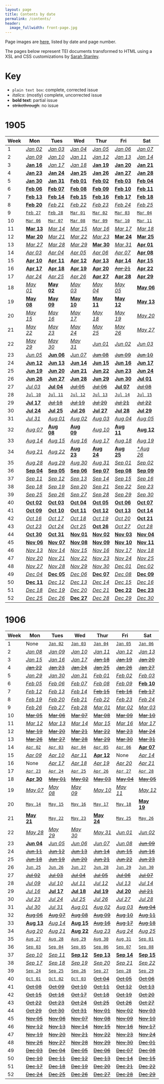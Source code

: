 ```yaml
---
layout: page
title: Contents by date
permalink: /contents/
header:
  image_fullwidth: front-page.jpg
---
```

Page images are [here](https://github.com/dig-eg-gaz/page-images), listed by date and page number.

The pages below represent TEI documents transformed to HTML using a XSL and CSS customizations by [Sarah Stanley](https://github.com/scstanley7).

# Key
- `plain text box`: complete, corrected issue
- *italics*: (mostly) complete, uncorrected issue
- **bold text**: partial issue
- ~~strikethrough~~: no issue

# 1905

Week|Mon|Tues|Wed|Thur|Fri|Sat
---|---|---|---|---|---|---
1|[*Jan 02*](https://cdn.rawgit.com/dig-eg-gaz/content/master/1905-01-02.xml)|[*Jan 03*](https://cdn.rawgit.com/dig-eg-gaz/content/master/1905-01-03.xml)|[*Jan 04*](https://cdn.rawgit.com/dig-eg-gaz/content/master/1905-01-04.xml)|[*Jan 05*](https://cdn.rawgit.com/dig-eg-gaz/content/master/1905-01-05.xml)|[*Jan 06*](https://cdn.rawgit.com/dig-eg-gaz/content/master/1905-01-06.xml)|[*Jan 07*](https://cdn.rawgit.com/dig-eg-gaz/content/master/1905-01-07.xml)
2|[*Jan 09*](https://cdn.rawgit.com/dig-eg-gaz/content/master/1905-01-09.xml)|[*Jan 10*](https://cdn.rawgit.com/dig-eg-gaz/content/master/1905-01-10.xml)|[*Jan 11*](https://cdn.rawgit.com/dig-eg-gaz/content/master/1905-01-11.xml)|[*Jan 12*](https://cdn.rawgit.com/dig-eg-gaz/content/master/1905-01-12.xml)|[*Jan 13*](https://cdn.rawgit.com/dig-eg-gaz/content/master/1905-01-13.xml)|[*Jan 14*](https://cdn.rawgit.com/dig-eg-gaz/content/master/1905-01-14.xml)
3|[**Jan 16**](https://cdn.rawgit.com/dig-eg-gaz/content/master/1905-01-16.xml)|[*Jan 17*](https://cdn.rawgit.com/dig-eg-gaz/content/master/1905-01-17.xml)|[*Jan 18*](https://cdn.rawgit.com/dig-eg-gaz/content/master/1905-01-18.xml)|[**Jan 19**](https://cdn.rawgit.com/dig-eg-gaz/content/master/1905-01-19.xml)|[**Jan 20**](https://cdn.rawgit.com/dig-eg-gaz/content/master/1905-01-20.xml)|[**Jan 21**](https://cdn.rawgit.com/dig-eg-gaz/content/master/1905-01-21.xml)
4|[**Jan 23**](https://cdn.rawgit.com/dig-eg-gaz/content/master/1905-01-23.xml)|[**Jan 24**](https://cdn.rawgit.com/dig-eg-gaz/content/master/1905-01-24.xml)|[**Jan 25**](https://cdn.rawgit.com/dig-eg-gaz/content/master/1905-01-25.xml)|[**Jan 26**](https://cdn.rawgit.com/dig-eg-gaz/content/master/1905-01-26.xml)|[**Jan 27**](https://cdn.rawgit.com/dig-eg-gaz/content/master/1905-01-27.xml)|[**Jan 28**](https://cdn.rawgit.com/dig-eg-gaz/content/master/1905-01-28.xml)
5|[**Jan 30**](https://cdn.rawgit.com/dig-eg-gaz/content/master/1905-01-30.xml)|[**Jan 31**](https://cdn.rawgit.com/dig-eg-gaz/content/master/1905-01-31.xml)|[**Feb 01**](https://cdn.rawgit.com/dig-eg-gaz/content/master/1905-02-01.xml)|[**Feb 02**](https://cdn.rawgit.com/dig-eg-gaz/content/master/1905-02-02.xml)|[**Feb 03**](https://cdn.rawgit.com/dig-eg-gaz/content/master/1905-02-03.xml)|[**Feb 04**](https://cdn.rawgit.com/dig-eg-gaz/content/master/1905-02-04.xml)
6|[**Feb 06**](https://cdn.rawgit.com/dig-eg-gaz/content/master/1905-02-06.xml)|[**Feb 07**](https://cdn.rawgit.com/dig-eg-gaz/content/master/1905-02-07.xml)|[**Feb 08**](https://cdn.rawgit.com/dig-eg-gaz/content/master/1905-02-08.xml)|[**Feb 09**](https://cdn.rawgit.com/dig-eg-gaz/content/master/1905-02-09.xml)|[**Feb 10**](https://cdn.rawgit.com/dig-eg-gaz/content/master/1905-02-10.xml)|[**Feb 11**](https://cdn.rawgit.com/dig-eg-gaz/content/master/1905-02-11.xml)
7|[**Feb 13**](https://cdn.rawgit.com/dig-eg-gaz/content/master/1905-02-13.xml)|[**Feb 14**](https://cdn.rawgit.com/dig-eg-gaz/content/master/1905-02-14.xml)|[**Feb 15**](https://cdn.rawgit.com/dig-eg-gaz/content/master/1905-02-15.xml)|[**Feb 16**](https://cdn.rawgit.com/dig-eg-gaz/content/master/1905-02-16.xml)|[**Feb 17**](https://cdn.rawgit.com/dig-eg-gaz/content/master/1905-02-17.xml)|[**Feb 18**](https://cdn.rawgit.com/dig-eg-gaz/content/master/1905-02-18.xml)
8|[**Feb 20**](https://cdn.rawgit.com/dig-eg-gaz/content/master/1905-02-20.xml)|[*Feb 21*](https://cdn.rawgit.com/dig-eg-gaz/content/master/1905-02-21.xml)|[*Feb 22*](https://cdn.rawgit.com/dig-eg-gaz/content/master/1905-02-22.xml)|[*Feb 23*](https://cdn.rawgit.com/dig-eg-gaz/content/master/1905-02-23.xml)|[*Feb 24*](https://cdn.rawgit.com/dig-eg-gaz/content/master/1905-02-24.xml)|[*Feb 25*](https://cdn.rawgit.com/dig-eg-gaz/content/master/1905-02-25.xml)
9|[`Feb 27`](https://cdn.rawgit.com/dig-eg-gaz/content/master/1905-02-27.xml)|[`Feb 28`](https://cdn.rawgit.com/dig-eg-gaz/content/master/1905-02-28.xml)|[`Mar 01`](https://cdn.rawgit.com/dig-eg-gaz/content/master/1905-03-01.xml)|[`Mar 02`](https://cdn.rawgit.com/dig-eg-gaz/content/master/1905-03-02.xml)|[`Mar 03`](https://cdn.rawgit.com/dig-eg-gaz/content/master/1905-03-03.xml)|[`Mar 04`](https://cdn.rawgit.com/dig-eg-gaz/content/master/1905-03-04.xml)
10|[`Mar 06`](https://cdn.rawgit.com/dig-eg-gaz/content/master/1905-03-06.xml)|[`Mar 07`](https://cdn.rawgit.com/dig-eg-gaz/content/master/1905-03-07.xml)|[`Mar 08`](https://cdn.rawgit.com/dig-eg-gaz/content/master/1905-03-08.xml)|[`Mar 09`](https://cdn.rawgit.com/dig-eg-gaz/content/master/1905-03-09.xml)|[`Mar 10`](https://cdn.rawgit.com/dig-eg-gaz/content/master/1905-03-10.xml)|[`Mar 11`](https://cdn.rawgit.com/dig-eg-gaz/content/master/1905-03-11.xml)
11|[**Mar 13**](https://cdn.rawgit.com/dig-eg-gaz/content/master/1905-03-13.xml)|[*Mar 14*](https://cdn.rawgit.com/dig-eg-gaz/content/master/1905-03-14.xml)|[*Mar 15*](https://cdn.rawgit.com/dig-eg-gaz/content/master/1905-03-15.xml)|[*Mar 16*](https://cdn.rawgit.com/dig-eg-gaz/content/master/1905-03-16.xml)|[*Mar 17*](https://cdn.rawgit.com/dig-eg-gaz/content/master/1905-03-17.xml)|[*Mar 18*](https://cdn.rawgit.com/dig-eg-gaz/content/master/1905-03-18.xml)
12|[**Mar 20**](https://cdn.rawgit.com/dig-eg-gaz/content/master/1905-03-20.xml)|[*Mar 21*](https://cdn.rawgit.com/dig-eg-gaz/content/master/1905-03-21.xml)|[*Mar 22*](https://cdn.rawgit.com/dig-eg-gaz/content/master/1905-03-22.xml)|[*Mar 23*](https://cdn.rawgit.com/dig-eg-gaz/content/master/1905-03-23.xml)|[**Mar 24**](https://cdn.rawgit.com/dig-eg-gaz/content/master/1905-03-24.xml)|[**Mar 25**](https://cdn.rawgit.com/dig-eg-gaz/content/master/1905-03-25.xml)
13|[*Mar 27*](https://cdn.rawgit.com/dig-eg-gaz/content/master/1905-03-27.xml)|[*Mar 28*](https://cdn.rawgit.com/dig-eg-gaz/content/master/1905-03-28.xml)|[*Mar 29*](https://cdn.rawgit.com/dig-eg-gaz/content/master/1905-03-29.xml)|[**Mar 30**](https://cdn.rawgit.com/dig-eg-gaz/content/master/1905-03-30.xml)|[*Mar 31*](https://cdn.rawgit.com/dig-eg-gaz/content/master/1905-03-31.xml)|[**Apr 01**](https://cdn.rawgit.com/dig-eg-gaz/content/master/1905-04-01.xml)
14|[*Apr 03*](https://cdn.rawgit.com/dig-eg-gaz/content/master/1905-04-03.xml)|[*Apr 04*](https://cdn.rawgit.com/dig-eg-gaz/content/master/1905-04-04.xml)|[*Apr 05*](https://cdn.rawgit.com/dig-eg-gaz/content/master/1905-04-05.xml)|[*Apr 06*](https://cdn.rawgit.com/dig-eg-gaz/content/master/1905-04-06.xml)|[*Apr 07*](https://cdn.rawgit.com/dig-eg-gaz/content/master/1905-04-07.xml)|[**Apr 08**](https://cdn.rawgit.com/dig-eg-gaz/content/master/1905-04-08.xml)
15|[**Apr 10**](https://cdn.rawgit.com/dig-eg-gaz/content/master/1905-04-10.xml)|[**Apr 11**](https://cdn.rawgit.com/dig-eg-gaz/content/master/1905-04-11.xml)|[**Apr 12**](https://cdn.rawgit.com/dig-eg-gaz/content/master/1905-04-12.xml)|[**Apr 13**](https://cdn.rawgit.com/dig-eg-gaz/content/master/1905-04-13.xml)|[**Apr 14**](https://cdn.rawgit.com/dig-eg-gaz/content/master/1905-04-14.xml)|[**Apr 15**](https://cdn.rawgit.com/dig-eg-gaz/content/master/1905-04-15.xml)
16|[**Apr 17**](https://cdn.rawgit.com/dig-eg-gaz/content/master/1905-04-17.xml)|[**Apr 18**](https://cdn.rawgit.com/dig-eg-gaz/content/master/1905-04-18.xml)|[**Apr 19**](https://cdn.rawgit.com/dig-eg-gaz/content/master/1905-04-19.xml)|[**Apr 20**](https://cdn.rawgit.com/dig-eg-gaz/content/master/1905-04-20.xml)|[~~Apr 21~~](https://cdn.rawgit.com/dig-eg-gaz/content/master/1905-04-21.xml)|[**Apr 22**](https://cdn.rawgit.com/dig-eg-gaz/content/master/1905-04-22.xml)
17|[*Apr 24*](https://cdn.rawgit.com/dig-eg-gaz/content/master/1905-04-24.xml)|[*Apr 25*](https://cdn.rawgit.com/dig-eg-gaz/content/master/1905-04-25.xml)|[*Apr 26*](https://cdn.rawgit.com/dig-eg-gaz/content/master/1905-04-26.xml)|[**Apr 27**](https://cdn.rawgit.com/dig-eg-gaz/content/master/1905-04-27.xml)|[**Apr 28**](https://cdn.rawgit.com/dig-eg-gaz/content/master/1905-04-28.xml)|[**Apr 29**](https://cdn.rawgit.com/dig-eg-gaz/content/master/1905-04-29.xml)
18|[*May 01*](https://cdn.rawgit.com/dig-eg-gaz/content/master/1905-05-01.xml)|[**May 02**](https://cdn.rawgit.com/dig-eg-gaz/content/master/1905-05-02.xml)|[*May 03*](https://cdn.rawgit.com/dig-eg-gaz/content/master/1905-05-03.xml)|[*May 04*](https://cdn.rawgit.com/dig-eg-gaz/content/master/1905-05-04.xml)|[*May 05*](https://cdn.rawgit.com/dig-eg-gaz/content/master/1905-05-05.xml)|[**May 06**](https://cdn.rawgit.com/dig-eg-gaz/content/master/1905-05-06.xml)
19|[**May 08**](https://cdn.rawgit.com/dig-eg-gaz/content/master/1905-05-08.xml)|[**May 09**](https://cdn.rawgit.com/dig-eg-gaz/content/master/1905-05-09.xml)|[**May 10**](https://cdn.rawgit.com/dig-eg-gaz/content/master/1905-05-10.xml)|[**May 11**](https://cdn.rawgit.com/dig-eg-gaz/content/master/1905-05-11.xml)|[**May 12**](https://cdn.rawgit.com/dig-eg-gaz/content/master/1905-05-12.xml)|[**May 13**](https://cdn.rawgit.com/dig-eg-gaz/content/master/1905-05-13.xml)
20|[*May 15*](https://cdn.rawgit.com/dig-eg-gaz/content/master/1905-05-15.xml)|[*May 16*](https://cdn.rawgit.com/dig-eg-gaz/content/master/1905-05-16.xml)|[*May 17*](https://cdn.rawgit.com/dig-eg-gaz/content/master/1905-05-17.xml)|[*May 18*](https://cdn.rawgit.com/dig-eg-gaz/content/master/1905-05-18.xml)|[*May 19*](https://cdn.rawgit.com/dig-eg-gaz/content/master/1905-05-19.xml)|[*May 20*](https://cdn.rawgit.com/dig-eg-gaz/content/master/1905-05-20.xml)
21|[*May 22*](https://cdn.rawgit.com/dig-eg-gaz/content/master/1905-05-22.xml)|[*May 23*](https://cdn.rawgit.com/dig-eg-gaz/content/master/1905-05-23.xml)|[*May 24*](https://cdn.rawgit.com/dig-eg-gaz/content/master/1905-05-24.xml)|[*May 25*](https://cdn.rawgit.com/dig-eg-gaz/content/master/1905-05-25.xml)|[*May 26*](https://cdn.rawgit.com/dig-eg-gaz/content/master/1905-05-26.xml)|[*May 27*](https://cdn.rawgit.com/dig-eg-gaz/content/master/1905-05-27.xml)
22|[*May 29*](https://cdn.rawgit.com/dig-eg-gaz/content/master/1905-05-29.xml)|[*May 30*](https://cdn.rawgit.com/dig-eg-gaz/content/master/1905-05-30.xml)|[*May 31*](https://cdn.rawgit.com/dig-eg-gaz/content/master/1905-05-31.xml)|[*Jun 01*](https://cdn.rawgit.com/dig-eg-gaz/content/master/1905-06-01.xml)|[*Jun 02*](https://cdn.rawgit.com/dig-eg-gaz/content/master/1905-06-02.xml)|[*Jun 03*](https://cdn.rawgit.com/dig-eg-gaz/content/master/1905-06-03.xml)
23|[*Jun 05*](https://cdn.rawgit.com/dig-eg-gaz/content/master/1905-06-05.xml)|[**Jun 06**](https://cdn.rawgit.com/dig-eg-gaz/content/master/1905-06-06.xml)|[*Jun 07*](https://cdn.rawgit.com/dig-eg-gaz/content/master/1905-06-07.xml)|[~~Jun 08~~](https://cdn.rawgit.com/dig-eg-gaz/content/master/1905-06-08.xml)|[~~Jun 09~~](https://cdn.rawgit.com/dig-eg-gaz/content/master/1905-06-09.xml)|[~~Jun 10~~](https://cdn.rawgit.com/dig-eg-gaz/content/master/1905-06-10.xml)
24|[**Jun 12**](https://cdn.rawgit.com/dig-eg-gaz/content/master/1905-06-12.xml)|[**Jun 13**](https://cdn.rawgit.com/dig-eg-gaz/content/master/1905-06-13.xml)|[**Jun 14**](https://cdn.rawgit.com/dig-eg-gaz/content/master/1905-06-14.xml)|[**Jun 15**](https://cdn.rawgit.com/dig-eg-gaz/content/master/1905-06-15.xml)|[**Jun 16**](https://cdn.rawgit.com/dig-eg-gaz/content/master/1905-06-16.xml)|[**Jun 17**](https://cdn.rawgit.com/dig-eg-gaz/content/master/1905-06-17.xml)
25|[**Jun 19**](https://cdn.rawgit.com/dig-eg-gaz/content/master/1905-06-19.xml)|[**Jun 20**](https://cdn.rawgit.com/dig-eg-gaz/content/master/1905-06-20.xml)|[**Jun 21**](https://cdn.rawgit.com/dig-eg-gaz/content/master/1905-06-21.xml)|[**Jun 22**](https://cdn.rawgit.com/dig-eg-gaz/content/master/1905-06-22.xml)|[**Jun 23**](https://cdn.rawgit.com/dig-eg-gaz/content/master/1905-06-23.xml)|[**Jun 24**](https://cdn.rawgit.com/dig-eg-gaz/content/master/1905-06-24.xml)
26|[**Jun 26**](https://cdn.rawgit.com/dig-eg-gaz/content/master/1905-06-26.xml)|[**Jun 27**](https://cdn.rawgit.com/dig-eg-gaz/content/master/1905-06-27.xml)|[**Jun 28**](https://cdn.rawgit.com/dig-eg-gaz/content/master/1905-06-28.xml)|[**Jun 29**](https://cdn.rawgit.com/dig-eg-gaz/content/master/1905-06-29.xml)|[**Jun 30**](https://cdn.rawgit.com/dig-eg-gaz/content/master/1905-06-30.xml)|[**Jul 01**](https://cdn.rawgit.com/dig-eg-gaz/content/master/1905-07-01.xml)
27|[*Jul 03*](https://cdn.rawgit.com/dig-eg-gaz/content/master/1905-07-03.xml)|[**Jul 04**](https://cdn.rawgit.com/dig-eg-gaz/content/master/1905-07-04.xml)|[~~Jul 05~~](https://cdn.rawgit.com/dig-eg-gaz/content/master/1905-07-05.xml)|[~~Jul 06~~](https://cdn.rawgit.com/dig-eg-gaz/content/master/1905-07-06.xml)|[**Jul 07**](https://cdn.rawgit.com/dig-eg-gaz/content/master/1905-07-07.xml)|[~~Jul 08~~](https://cdn.rawgit.com/dig-eg-gaz/content/master/1905-07-08.xml)
28|[`Jul 10`](https://cdn.rawgit.com/dig-eg-gaz/content/master/1905-07-10.xml)|[`Jul 11`](https://cdn.rawgit.com/dig-eg-gaz/content/master/1905-07-11.xml)|[`Jul 12`](https://cdn.rawgit.com/dig-eg-gaz/content/master/1905-07-12.xml)|[`Jul 13`](https://cdn.rawgit.com/dig-eg-gaz/content/master/1905-07-13.xml)|[`Jul 14`](https://cdn.rawgit.com/dig-eg-gaz/content/master/1905-07-14.xml)|[`Jul 15`](https://cdn.rawgit.com/dig-eg-gaz/content/master/1905-07-15.xml)
29|[**Jul 17**](https://cdn.rawgit.com/dig-eg-gaz/content/master/1905-07-17.xml)|[~~Jul 18~~](https://cdn.rawgit.com/dig-eg-gaz/content/master/1905-07-18.xml)|[~~Jul 19~~](https://cdn.rawgit.com/dig-eg-gaz/content/master/1905-07-19.xml)|[~~Jul 20~~](https://cdn.rawgit.com/dig-eg-gaz/content/master/1905-07-20.xml)|[~~Jul 21~~](https://cdn.rawgit.com/dig-eg-gaz/content/master/1905-07-21.xml)|[~~Jul 22~~](https://cdn.rawgit.com/dig-eg-gaz/content/master/1905-07-22.xml)
30|[**Jul 24**](https://cdn.rawgit.com/dig-eg-gaz/content/master/1905-07-24.xml)|[**Jul 25**](https://cdn.rawgit.com/dig-eg-gaz/content/master/1905-07-25.xml)|[**Jul 26**](https://cdn.rawgit.com/dig-eg-gaz/content/master/1905-07-26.xml)|[**Jul 27**](https://cdn.rawgit.com/dig-eg-gaz/content/master/1905-07-27.xml)|[**Jul 28**](https://cdn.rawgit.com/dig-eg-gaz/content/master/1905-07-28.xml)|[**Jul 29**](https://cdn.rawgit.com/dig-eg-gaz/content/master/1905-07-29.xml)
31|[*Jul 31*](https://cdn.rawgit.com/dig-eg-gaz/content/master/1905-07-31.xml)|[*Aug 01*](https://cdn.rawgit.com/dig-eg-gaz/content/master/1905-08-01.xml)|[*Aug 02*](https://cdn.rawgit.com/dig-eg-gaz/content/master/1905-08-02.xml)|[*Aug 03*](https://cdn.rawgit.com/dig-eg-gaz/content/master/1905-08-03.xml)|[*Aug 04*](https://cdn.rawgit.com/dig-eg-gaz/content/master/1905-08-04.xml)|[*Aug 05*](https://cdn.rawgit.com/dig-eg-gaz/content/master/1905-08-05.xml)
32|[*Aug 07*](https://cdn.rawgit.com/dig-eg-gaz/content/master/1905-08-07.xml)|[**Aug 08**](https://cdn.rawgit.com/dig-eg-gaz/content/master/1905-08-08.xml)|[**Aug 09**](https://cdn.rawgit.com/dig-eg-gaz/content/master/1905-08-09.xml)|[*Aug 10*](https://cdn.rawgit.com/dig-eg-gaz/content/master/1905-08-10.xml)|[**Aug 11**](https://cdn.rawgit.com/dig-eg-gaz/content/master/1905-08-11.xml)|[**Aug 12**](https://cdn.rawgit.com/dig-eg-gaz/content/master/1905-08-12.xml)
33|[*Aug 14*](https://cdn.rawgit.com/dig-eg-gaz/content/master/1905-08-14.xml)|[*Aug 15*](https://cdn.rawgit.com/dig-eg-gaz/content/master/1905-08-15.xml)|[*Aug 16*](https://cdn.rawgit.com/dig-eg-gaz/content/master/1905-08-16.xml)|[*Aug 17*](https://cdn.rawgit.com/dig-eg-gaz/content/master/1905-08-17.xml)|[*Aug 18*](https://cdn.rawgit.com/dig-eg-gaz/content/master/1905-08-18.xml)|[*Aug 19*](https://cdn.rawgit.com/dig-eg-gaz/content/master/1905-08-19.xml)
34|[*Aug 21*](https://cdn.rawgit.com/dig-eg-gaz/content/master/1905-08-21.xml)|[*Aug 22*](https://cdn.rawgit.com/dig-eg-gaz/content/master/1905-08-22.xml)|[**Aug 23**](https://cdn.rawgit.com/dig-eg-gaz/content/master/1905-08-23.xml)|[**Aug 24**](https://cdn.rawgit.com/dig-eg-gaz/content/master/1905-08-24.xml)|[**Aug 25**](https://cdn.rawgit.com/dig-eg-gaz/content/master/1905-08-25.xml)|[**Aug 26*](https://cdn.rawgit.com/dig-eg-gaz/content/master/1905-08-26.xml)
35|[*Aug 28*](https://cdn.rawgit.com/dig-eg-gaz/content/master/1905-08-28.xml)|[*Aug 29*](https://cdn.rawgit.com/dig-eg-gaz/content/master/1905-08-29.xml)|[*Aug 30*](https://cdn.rawgit.com/dig-eg-gaz/content/master/1905-08-30.xml)|[*Aug 31*](https://cdn.rawgit.com/dig-eg-gaz/content/master/1905-08-31.xml)|[*Sep 01*](https://cdn.rawgit.com/dig-eg-gaz/content/master/1905-09-01.xml)|[*Sep 02*](https://cdn.rawgit.com/dig-eg-gaz/content/master/1905-09-02.xml)
36|[**Sep 04**](https://cdn.rawgit.com/dig-eg-gaz/content/master/1905-09-04.xml)|[**Sep 05**](https://cdn.rawgit.com/dig-eg-gaz/content/master/1905-09-05.xml)|[**Sep 06**](https://cdn.rawgit.com/dig-eg-gaz/content/master/1905-09-06.xml)|[**Sep 07**](https://cdn.rawgit.com/dig-eg-gaz/content/master/1905-09-07.xml)|[**Sep 08**](https://cdn.rawgit.com/dig-eg-gaz/content/master/1905-09-08.xml)|[**Sep 09**](https://cdn.rawgit.com/dig-eg-gaz/content/master/1905-09-09.xml)
37|[*Sep 11*](https://cdn.rawgit.com/dig-eg-gaz/content/master/1905-09-11.xml)|[*Sep 12*](https://cdn.rawgit.com/dig-eg-gaz/content/master/1905-09-12.xml)|[*Sep 13*](https://cdn.rawgit.com/dig-eg-gaz/content/master/1905-09-13.xml)|[*Sep 14*](https://cdn.rawgit.com/dig-eg-gaz/content/master/1905-09-14.xml)|[*Sep 15*](https://cdn.rawgit.com/dig-eg-gaz/content/master/1905-09-15.xml)|[*Sep 16*](https://cdn.rawgit.com/dig-eg-gaz/content/master/1905-09-16.xml)
38|[*Sep 18*](https://cdn.rawgit.com/dig-eg-gaz/content/master/1905-09-18.xml)|[*Sep 19*](https://cdn.rawgit.com/dig-eg-gaz/content/master/1905-09-19.xml)|[*Sep 20*](https://cdn.rawgit.com/dig-eg-gaz/content/master/1905-09-20.xml)|[*Sep 21*](https://cdn.rawgit.com/dig-eg-gaz/content/master/1905-09-21.xml)|[*Sep 22*](https://cdn.rawgit.com/dig-eg-gaz/content/master/1905-09-22.xml)|[*Sep 23*](https://cdn.rawgit.com/dig-eg-gaz/content/master/1905-09-23.xml)
39|[*Sep 25*](https://cdn.rawgit.com/dig-eg-gaz/content/master/1905-09-25.xml)|[*Sep 26*](https://cdn.rawgit.com/dig-eg-gaz/content/master/1905-09-26.xml)|[*Sep 27*](https://cdn.rawgit.com/dig-eg-gaz/content/master/1905-09-27.xml)|[*Sep 28*](https://cdn.rawgit.com/dig-eg-gaz/content/master/1905-09-28.xml)|[*Sep 29*](https://cdn.rawgit.com/dig-eg-gaz/content/master/1905-09-29.xml)|[*Sep 30*](https://cdn.rawgit.com/dig-eg-gaz/content/master/1905-09-30.xml)
40|[**Oct 02**](https://cdn.rawgit.com/dig-eg-gaz/content/master/1905-10-02.xml)|[**Oct 03**](https://cdn.rawgit.com/dig-eg-gaz/content/master/1905-10-03.xml)|[**Oct 04**](https://cdn.rawgit.com/dig-eg-gaz/content/master/1905-10-04.xml)|[**Oct 05**](https://cdn.rawgit.com/dig-eg-gaz/content/master/1905-10-05.xml)|[**Oct 06**](https://cdn.rawgit.com/dig-eg-gaz/content/master/1905-10-06.xml)|[**Oct 07**](https://cdn.rawgit.com/dig-eg-gaz/content/master/1905-10-07.xml)
41|[**Oct 09**](https://cdn.rawgit.com/dig-eg-gaz/content/master/1905-10-09.xml)|[**Oct 10**](https://cdn.rawgit.com/dig-eg-gaz/content/master/1905-10-10.xml)|[**Oct 11**](https://cdn.rawgit.com/dig-eg-gaz/content/master/1905-10-11.xml)|[**Oct 12**](https://cdn.rawgit.com/dig-eg-gaz/content/master/1905-10-12.xml)|[**Oct 13**](https://cdn.rawgit.com/dig-eg-gaz/content/master/1905-10-13.xml)|[**Oct 14**](https://cdn.rawgit.com/dig-eg-gaz/content/master/1905-10-14.xml)
42|[*Oct 16*](https://cdn.rawgit.com/dig-eg-gaz/content/master/1905-10-16.xml)|[*Oct 17*](https://cdn.rawgit.com/dig-eg-gaz/content/master/1905-10-17.xml)|[*Oct 18*](https://cdn.rawgit.com/dig-eg-gaz/content/master/1905-10-18.xml)|[*Oct 19*](https://cdn.rawgit.com/dig-eg-gaz/content/master/1905-10-19.xml)|[*Oct 20*](https://cdn.rawgit.com/dig-eg-gaz/content/master/1905-10-20.xml)|[**Oct 21**](https://cdn.rawgit.com/dig-eg-gaz/content/master/1905-10-21.xml)
43|[*Oct 23*](https://cdn.rawgit.com/dig-eg-gaz/content/master/1905-10-23.xml)|[*Oct 24*](https://cdn.rawgit.com/dig-eg-gaz/content/master/1905-10-24.xml)|[*Oct 25*](https://cdn.rawgit.com/dig-eg-gaz/content/master/1905-10-25.xml)|[**Oct 26**](https://cdn.rawgit.com/dig-eg-gaz/content/master/1905-10-26.xml)|[*Oct 27*](https://cdn.rawgit.com/dig-eg-gaz/content/master/1905-10-27.xml)|[*Oct 28*](https://cdn.rawgit.com/dig-eg-gaz/content/master/1905-10-28.xml)
44|[**Oct 30**](https://cdn.rawgit.com/dig-eg-gaz/content/master/1905-10-30.xml)|[**Oct 31**](https://cdn.rawgit.com/dig-eg-gaz/content/master/1905-10-31.xml)|[**Nov 01**](https://cdn.rawgit.com/dig-eg-gaz/content/master/1905-11-01.xml)|[**Nov 02**](https://cdn.rawgit.com/dig-eg-gaz/content/master/1905-11-02.xml)|[**Nov 03**](https://cdn.rawgit.com/dig-eg-gaz/content/master/1905-11-03.xml)|[**Nov 04**](https://cdn.rawgit.com/dig-eg-gaz/content/master/1905-11-04.xml)
45|[**Nov 06**](https://cdn.rawgit.com/dig-eg-gaz/content/master/1905-11-06.xml)|[**Nov 07**](https://cdn.rawgit.com/dig-eg-gaz/content/master/1905-11-07.xml)|[**Nov 08**](https://cdn.rawgit.com/dig-eg-gaz/content/master/1905-11-08.xml)|[**Nov 09**](https://cdn.rawgit.com/dig-eg-gaz/content/master/1905-11-09.xml)|[**Nov 10**](https://cdn.rawgit.com/dig-eg-gaz/content/master/1905-11-10.xml)|[**Nov 11**](https://cdn.rawgit.com/dig-eg-gaz/content/master/1905-11-11.xml)
46|[*Nov 13*](https://cdn.rawgit.com/dig-eg-gaz/content/master/1905-11-13.xml)|[*Nov 14*](https://cdn.rawgit.com/dig-eg-gaz/content/master/1905-11-14.xml)|[*Nov 15*](https://cdn.rawgit.com/dig-eg-gaz/content/master/1905-11-15.xml)|[*Nov 16*](https://cdn.rawgit.com/dig-eg-gaz/content/master/1905-11-16.xml)|[*Nov 17*](https://cdn.rawgit.com/dig-eg-gaz/content/master/1905-11-17.xml)|[*Nov 18*](https://cdn.rawgit.com/dig-eg-gaz/content/master/1905-11-18.xml)
47|[*Nov 20*](https://cdn.rawgit.com/dig-eg-gaz/content/master/1905-11-20.xml)|[*Nov 21*](https://cdn.rawgit.com/dig-eg-gaz/content/master/1905-11-21.xml)|[*Nov 22*](https://cdn.rawgit.com/dig-eg-gaz/content/master/1905-11-22.xml)|[*Nov 23*](https://cdn.rawgit.com/dig-eg-gaz/content/master/1905-11-23.xml)|[*Nov 24*](https://cdn.rawgit.com/dig-eg-gaz/content/master/1905-11-24.xml)|[*Nov 25*](https://cdn.rawgit.com/dig-eg-gaz/content/master/1905-11-25.xml)
48|[*Nov 27*](https://cdn.rawgit.com/dig-eg-gaz/content/master/1905-11-27.xml)|[*Nov 28*](https://cdn.rawgit.com/dig-eg-gaz/content/master/1905-11-28.xml)|[*Nov 29*](https://cdn.rawgit.com/dig-eg-gaz/content/master/1905-11-29.xml)|[*Nov 30*](https://cdn.rawgit.com/dig-eg-gaz/content/master/1905-11-30.xml)|[*Dec 01*](https://cdn.rawgit.com/dig-eg-gaz/content/master/1905-12-01.xml)|[*Dec 02*](https://cdn.rawgit.com/dig-eg-gaz/content/master/1905-12-02.xml)
49|[*Dec 04*](https://cdn.rawgit.com/dig-eg-gaz/content/master/1905-12-04.xml)|[**Dec 05**](https://cdn.rawgit.com/dig-eg-gaz/content/master/1905-12-05.xml)|[*Dec 06*](https://cdn.rawgit.com/dig-eg-gaz/content/master/1905-12-06.xml)|[**Dec 07**](https://cdn.rawgit.com/dig-eg-gaz/content/master/1905-12-07.xml)|[*Dec 08*](https://cdn.rawgit.com/dig-eg-gaz/content/master/1905-12-08.xml)|[**Dec 09**](https://cdn.rawgit.com/dig-eg-gaz/content/master/1905-12-09.xml)
50|[**Dec 11**](https://cdn.rawgit.com/dig-eg-gaz/content/master/1905-12-11.xml)|[*Dec 12*](https://cdn.rawgit.com/dig-eg-gaz/content/master/1905-12-12.xml)|[*Dec 13*](https://cdn.rawgit.com/dig-eg-gaz/content/master/1905-12-13.xml)|[*Dec 14*](https://cdn.rawgit.com/dig-eg-gaz/content/master/1905-12-14.xml)|[*Dec 15*](https://cdn.rawgit.com/dig-eg-gaz/content/master/1905-12-15.xml)|[*Dec 16*](https://cdn.rawgit.com/dig-eg-gaz/content/master/1905-12-16.xml)
51|[*Dec 18*](https://cdn.rawgit.com/dig-eg-gaz/content/master/1905-12-18.xml)|[*Dec 19*](https://cdn.rawgit.com/dig-eg-gaz/content/master/1905-12-19.xml)|[*Dec 20*](https://cdn.rawgit.com/dig-eg-gaz/content/master/1905-12-20.xml)|[*Dec 21*](https://cdn.rawgit.com/dig-eg-gaz/content/master/1905-12-21.xml)|[**Dec 22**](https://cdn.rawgit.com/dig-eg-gaz/content/master/1905-12-22.xml)|[**Dec 23**](https://cdn.rawgit.com/dig-eg-gaz/content/master/1905-12-23.xml)
52|[*Dec 25*](https://cdn.rawgit.com/dig-eg-gaz/content/master/1905-12-25.xml)|[*Dec 26*](https://cdn.rawgit.com/dig-eg-gaz/content/master/1905-12-26.xml)|[**Dec 27**](https://cdn.rawgit.com/dig-eg-gaz/content/master/1905-12-27.xml)|[*Dec 28*](https://cdn.rawgit.com/dig-eg-gaz/content/master/1905-12-28.xml)|[*Dec 29*](https://cdn.rawgit.com/dig-eg-gaz/content/master/1905-12-29.xml)|[*Dec 30*](https://cdn.rawgit.com/dig-eg-gaz/content/master/1905-12-30.xml)

# 1906

Week|Mon|Tues|Wed|Thur|Fri|Sat
---|---|---|---|---|---|---
1|None|[`Jan 02`](https://cdn.rawgit.com/dig-eg-gaz/content/master/1906-01-02.xml)|[`Jan 03`](https://cdn.rawgit.com/dig-eg-gaz/content/master/1906-01-03.xml)|[`Jan 04`](https://cdn.rawgit.com/dig-eg-gaz/content/master/1906-01-04.xml)|[`Jan 05`](https://cdn.rawgit.com/dig-eg-gaz/content/master/1906-01-05.xml)|[`Jan 06`](https://cdn.rawgit.com/dig-eg-gaz/content/master/1906-01-06.xml)
2|[*Jan 08*](https://cdn.rawgit.com/dig-eg-gaz/content/master/1906-01-08.xml)|[*Jan 09*](https://cdn.rawgit.com/dig-eg-gaz/content/master/1906-01-09.xml)|[*Jan 10*](https://cdn.rawgit.com/dig-eg-gaz/content/master/1906-01-10.xml)|[*Jan 11*](https://cdn.rawgit.com/dig-eg-gaz/content/master/1906-01-11.xml)|[*Jan 12*](https://cdn.rawgit.com/dig-eg-gaz/content/master/1906-01-12.xml)|[*Jan 13*](https://cdn.rawgit.com/dig-eg-gaz/content/master/1906-01-13.xml)
3|[*Jan 15*](https://cdn.rawgit.com/dig-eg-gaz/content/master/1906-01-15.xml)|[*Jan 16*](https://cdn.rawgit.com/dig-eg-gaz/content/master/1906-01-16.xml)|[*Jan 17*](https://cdn.rawgit.com/dig-eg-gaz/content/master/1906-01-17.xml)|[~~Jan 18~~](https://cdn.rawgit.com/dig-eg-gaz/content/master/1906-01-18.xml)|[~~Jan 19~~](https://cdn.rawgit.com/dig-eg-gaz/content/master/1906-01-19.xml)|[~~Jan 20~~](https://cdn.rawgit.com/dig-eg-gaz/content/master/1906-01-20.xml)
4|[~~Jan 22~~](https://cdn.rawgit.com/dig-eg-gaz/content/master/1906-01-22.xml)|[~~Jan 23~~](https://cdn.rawgit.com/dig-eg-gaz/content/master/1906-01-23.xml)|[~~Jan 24~~](https://cdn.rawgit.com/dig-eg-gaz/content/master/1906-01-24.xml)|[~~Jan 25~~](https://cdn.rawgit.com/dig-eg-gaz/content/master/1906-01-25.xml)|[~~Jan 26~~](https://cdn.rawgit.com/dig-eg-gaz/content/master/1906-01-26.xml)|[~~Jan 27~~](https://cdn.rawgit.com/dig-eg-gaz/content/master/1906-01-27.xml)
5|[*Jan 29*](https://cdn.rawgit.com/dig-eg-gaz/content/master/1906-01-29.xml)|[*Jan 30*](https://cdn.rawgit.com/dig-eg-gaz/content/master/1906-01-30.xml)|[*Jan 31*](https://cdn.rawgit.com/dig-eg-gaz/content/master/1906-01-31.xml)|[*Feb 01*](https://cdn.rawgit.com/dig-eg-gaz/content/master/1906-02-01.xml)|[*Feb 02*](https://cdn.rawgit.com/dig-eg-gaz/content/master/1906-02-02.xml)|[*Feb 03*](https://cdn.rawgit.com/dig-eg-gaz/content/master/1906-02-03.xml)
6|[*Feb 05*](https://cdn.rawgit.com/dig-eg-gaz/content/master/1906-02-05.xml)|[*Feb 06*](https://cdn.rawgit.com/dig-eg-gaz/content/master/1906-02-06.xml)|[*Feb 07*](https://cdn.rawgit.com/dig-eg-gaz/content/master/1906-02-07.xml)|[*Feb 08*](https://cdn.rawgit.com/dig-eg-gaz/content/master/1906-02-08.xml)|[*Feb 09*](https://cdn.rawgit.com/dig-eg-gaz/content/master/1906-02-09.xml)|[**Feb 10**](https://cdn.rawgit.com/dig-eg-gaz/content/master/1906-02-10.xml)
7|[*Feb 12*](https://cdn.rawgit.com/dig-eg-gaz/content/master/1906-02-12.xml)|[*Feb 13*](https://cdn.rawgit.com/dig-eg-gaz/content/master/1906-02-13.xml)|[*Feb 14*](https://cdn.rawgit.com/dig-eg-gaz/content/master/1906-02-14.xml)|[~~Feb 15~~](https://cdn.rawgit.com/dig-eg-gaz/content/master/1906-02-15.xml)|[~~Feb 16~~](https://cdn.rawgit.com/dig-eg-gaz/content/master/1906-02-16.xml)|[~~Feb 17~~](https://cdn.rawgit.com/dig-eg-gaz/content/master/1906-02-17.xml)
8|[*Feb 19*](https://cdn.rawgit.com/dig-eg-gaz/content/master/1906-02-19.xml)|[*Feb 20*](https://cdn.rawgit.com/dig-eg-gaz/content/master/1906-02-20.xml)|[*Feb 21*](https://cdn.rawgit.com/dig-eg-gaz/content/master/1906-02-21.xml)|[*Feb 22*](https://cdn.rawgit.com/dig-eg-gaz/content/master/1906-02-22.xml)|[*Feb 23*](https://cdn.rawgit.com/dig-eg-gaz/content/master/1906-02-23.xml)|[*Feb 24*](https://cdn.rawgit.com/dig-eg-gaz/content/master/1906-02-24.xml)
9|[*Feb 26*](https://cdn.rawgit.com/dig-eg-gaz/content/master/1906-02-26.xml)|[*Feb 27*](https://cdn.rawgit.com/dig-eg-gaz/content/master/1906-02-27.xml)|[*Feb 28*](https://cdn.rawgit.com/dig-eg-gaz/content/master/1906-02-28.xml)|[*Mar 01*](https://cdn.rawgit.com/dig-eg-gaz/content/master/1906-03-01.xml)|[*Mar 02*](https://cdn.rawgit.com/dig-eg-gaz/content/master/1906-03-02.xml)|[*Mar 03*](https://cdn.rawgit.com/dig-eg-gaz/content/master/1906-03-03.xml)
10|[~~Mar 05~~](https://cdn.rawgit.com/dig-eg-gaz/content/master/1906-03-05.xml)|[~~Mar 06~~](https://cdn.rawgit.com/dig-eg-gaz/content/master/1906-03-06.xml)|[~~Mar 07~~](https://cdn.rawgit.com/dig-eg-gaz/content/master/1906-03-07.xml)|[~~Mar 08~~](https://cdn.rawgit.com/dig-eg-gaz/content/master/1906-03-08.xml)|[~~Mar 09~~](https://cdn.rawgit.com/dig-eg-gaz/content/master/1906-03-09.xml)|[~~Mar 10~~](https://cdn.rawgit.com/dig-eg-gaz/content/master/1906-03-10.xml)
11|[*Mar 12*](https://cdn.rawgit.com/dig-eg-gaz/content/master/1906-03-12.xml)|[*Mar 13*](https://cdn.rawgit.com/dig-eg-gaz/content/master/1906-03-13.xml)|[*Mar 14*](https://cdn.rawgit.com/dig-eg-gaz/content/master/1906-03-14.xml)|[*Mar 15*](https://cdn.rawgit.com/dig-eg-gaz/content/master/1906-03-15.xml)|[*Mar 16*](https://cdn.rawgit.com/dig-eg-gaz/content/master/1906-03-16.xml)|[*Mar 17*](https://cdn.rawgit.com/dig-eg-gaz/content/master/1906-03-17.xml)
12|[~~Mar 19~~](https://cdn.rawgit.com/dig-eg-gaz/content/master/1906-03-19.xml)|[~~Mar 20~~](https://cdn.rawgit.com/dig-eg-gaz/content/master/1906-03-20.xml)|[~~Mar 21~~](https://cdn.rawgit.com/dig-eg-gaz/content/master/1906-03-21.xml)|[~~Mar 22~~](https://cdn.rawgit.com/dig-eg-gaz/content/master/1906-03-22.xml)|[~~Mar 23~~](https://cdn.rawgit.com/dig-eg-gaz/content/master/1906-03-23.xml)|[~~Mar 24~~](https://cdn.rawgit.com/dig-eg-gaz/content/master/1906-03-24.xml)
13|[~~Mar 26~~](https://cdn.rawgit.com/dig-eg-gaz/content/master/1906-03-26.xml)|[~~Mar 27~~](https://cdn.rawgit.com/dig-eg-gaz/content/master/1906-03-27.xml)|[~~Mar 28~~](https://cdn.rawgit.com/dig-eg-gaz/content/master/1906-03-28.xml)|[~~Mar 29~~](https://cdn.rawgit.com/dig-eg-gaz/content/master/1906-03-29.xml)|[~~Mar 30~~](https://cdn.rawgit.com/dig-eg-gaz/content/master/1906-03-30.xml)|[~~Mar 31~~](https://cdn.rawgit.com/dig-eg-gaz/content/master/1906-03-31.xml)
14|[`Apr 02`](https://cdn.rawgit.com/dig-eg-gaz/content/master/1906-04-02.xml)|[`Apr 03`](https://cdn.rawgit.com/dig-eg-gaz/content/master/1906-04-03.xml)|[`Apr 04`](https://cdn.rawgit.com/dig-eg-gaz/content/master/1906-04-04.xml)|[`Apr 05`](https://cdn.rawgit.com/dig-eg-gaz/content/master/1906-04-05.xml)|[`Apr 06`](https://cdn.rawgit.com/dig-eg-gaz/content/master/1906-04-06.xml)|[**Apr 07**](https://cdn.rawgit.com/dig-eg-gaz/content/master/1906-04-07.xml)
15|[*Apr 09*](https://cdn.rawgit.com/dig-eg-gaz/content/master/1906-04-09.xml)|[*Apr 10*](https://cdn.rawgit.com/dig-eg-gaz/content/master/1906-04-10.xml)|[*Apr 11*](https://cdn.rawgit.com/dig-eg-gaz/content/master/1906-04-11.xml)|[**Apr 12**](https://cdn.rawgit.com/dig-eg-gaz/content/master/1906-04-12.xml)|None|[*Apr 14*](https://cdn.rawgit.com/dig-eg-gaz/content/master/1906-04-14.xml)
16|None|[*Apr 17*](https://cdn.rawgit.com/dig-eg-gaz/content/master/1906-04-17.xml)|[*Apr 18*](https://cdn.rawgit.com/dig-eg-gaz/content/master/1906-04-18.xml)|[*Apr 19*](https://cdn.rawgit.com/dig-eg-gaz/content/master/1906-04-19.xml)|[*Apr 20*](https://cdn.rawgit.com/dig-eg-gaz/content/master/1906-04-20.xml)|[*Apr 21*](https://cdn.rawgit.com/dig-eg-gaz/content/master/1906-04-21.xml)
17|[`Apr 23`](https://cdn.rawgit.com/dig-eg-gaz/content/master/1906-04-23.xml)|[`Apr 24`](https://cdn.rawgit.com/dig-eg-gaz/content/master/1906-04-24.xml)|[`Apr 25`](https://cdn.rawgit.com/dig-eg-gaz/content/master/1906-04-25.xml)|[`Apr 26`](https://cdn.rawgit.com/dig-eg-gaz/content/master/1906-04-26.xml)|[`Apr 27`](https://cdn.rawgit.com/dig-eg-gaz/content/master/1906-04-27.xml)|[`Apr 28`](https://cdn.rawgit.com/dig-eg-gaz/content/master/1906-04-28.xml)
18|[**Apr 30**](https://cdn.rawgit.com/dig-eg-gaz/content/master/1906-04-30.xml)|[~~May 01~~](https://cdn.rawgit.com/dig-eg-gaz/content/master/1906-05-01.xml)|[~~May 02~~](https://cdn.rawgit.com/dig-eg-gaz/content/master/1906-05-02.xml)|[~~May 03~~](https://cdn.rawgit.com/dig-eg-gaz/content/master/1906-05-03.xml)|[~~May 04~~](https://cdn.rawgit.com/dig-eg-gaz/content/master/1906-05-04.xml)|[~~May 05~~](https://cdn.rawgit.com/dig-eg-gaz/content/master/1906-05-05.xml)
19|[*May 07*](https://cdn.rawgit.com/dig-eg-gaz/content/master/1906-05-07.xml)|[*May 08*](https://cdn.rawgit.com/dig-eg-gaz/content/master/1906-05-08.xml)|[*May 09*](https://cdn.rawgit.com/dig-eg-gaz/content/master/1906-05-09.xml)|[*May 10*](https://cdn.rawgit.com/dig-eg-gaz/content/master/1906-05-10.xml)|[*May 11*](https://cdn.rawgit.com/dig-eg-gaz/content/master/1906-05-11.xml)|[*May 12*](https://cdn.rawgit.com/dig-eg-gaz/content/master/1906-05-12.xml)
20|[`May 14`](https://cdn.rawgit.com/dig-eg-gaz/content/master/1906-05-14.xml)|[`May 15`](https://cdn.rawgit.com/dig-eg-gaz/content/master/1906-05-15.xml)|[`May 16`](https://cdn.rawgit.com/dig-eg-gaz/content/master/1906-05-16.xml)|[`May 17`](https://cdn.rawgit.com/dig-eg-gaz/content/master/1906-05-17.xml)|[`May 18`](https://cdn.rawgit.com/dig-eg-gaz/content/master/1906-05-18.xml)|[**May 19**](https://cdn.rawgit.com/dig-eg-gaz/content/master/1906-05-19.xml)
21|[**May 21**](https://cdn.rawgit.com/dig-eg-gaz/content/master/1906-05-21.xml)|[`May 22`](https://cdn.rawgit.com/dig-eg-gaz/content/master/1906-05-22.xml)|[`May 23`](https://cdn.rawgit.com/dig-eg-gaz/content/master/1906-05-23.xml)|[**May 24**](https://cdn.rawgit.com/dig-eg-gaz/content/master/1906-05-24.xml)|[`May 25`](https://cdn.rawgit.com/dig-eg-gaz/content/master/1906-05-25.xml)|[`May 26`](https://cdn.rawgit.com/dig-eg-gaz/content/master/1906-05-26.xml)
22|[*May 28*](https://cdn.rawgit.com/dig-eg-gaz/content/master/1906-05-28.xml)|[*May 29*](https://cdn.rawgit.com/dig-eg-gaz/content/master/1906-05-29.xml)|[*May 30*](https://cdn.rawgit.com/dig-eg-gaz/content/master/1906-05-30.xml)|[*May 31*](https://cdn.rawgit.com/dig-eg-gaz/content/master/1906-05-31.xml)|[*Jun 01*](https://cdn.rawgit.com/dig-eg-gaz/content/master/1906-06-01.xml)|[*Jun 02*](https://cdn.rawgit.com/dig-eg-gaz/content/master/1906-06-02.xml)
23|[**Jun 04**](https://cdn.rawgit.com/dig-eg-gaz/content/master/1906-06-04.xml)|[*Jun 05*](https://cdn.rawgit.com/dig-eg-gaz/content/master/1906-06-05.xml)|[*Jun 06*](https://cdn.rawgit.com/dig-eg-gaz/content/master/1906-06-06.xml)|[*Jun 07*](https://cdn.rawgit.com/dig-eg-gaz/content/master/1906-06-07.xml)|[*Jun 08*](https://cdn.rawgit.com/dig-eg-gaz/content/master/1906-06-08.xml)|[~~Jun 09~~](https://cdn.rawgit.com/dig-eg-gaz/content/master/1906-06-09.xml)
24|[~~Jun 11~~](https://cdn.rawgit.com/dig-eg-gaz/content/master/1906-06-11.xml)|[~~Jun 12~~](https://cdn.rawgit.com/dig-eg-gaz/content/master/1906-06-12.xml)|[~~Jun 13~~](https://cdn.rawgit.com/dig-eg-gaz/content/master/1906-06-13.xml)|[~~Jun 14~~](https://cdn.rawgit.com/dig-eg-gaz/content/master/1906-06-14.xml)|[~~Jun 15~~](https://cdn.rawgit.com/dig-eg-gaz/content/master/1906-06-15.xml)|[~~Jun 16~~](https://cdn.rawgit.com/dig-eg-gaz/content/master/1906-06-16.xml)
25|[~~Jun 18~~](https://cdn.rawgit.com/dig-eg-gaz/content/master/1906-06-18.xml)|[~~Jun 19~~](https://cdn.rawgit.com/dig-eg-gaz/content/master/1906-06-19.xml)|[~~Jun 20~~](https://cdn.rawgit.com/dig-eg-gaz/content/master/1906-06-20.xml)|[~~Jun 21~~](https://cdn.rawgit.com/dig-eg-gaz/content/master/1906-06-21.xml)|[~~Jun 22~~](https://cdn.rawgit.com/dig-eg-gaz/content/master/1906-06-22.xml)|[~~Jun 23~~](https://cdn.rawgit.com/dig-eg-gaz/content/master/1906-06-23.xml)
26|[`Jun 25`](https://cdn.rawgit.com/dig-eg-gaz/content/master/1906-06-25.xml)|[`Jun 26`](https://cdn.rawgit.com/dig-eg-gaz/content/master/1906-06-26.xml)|[`Jun 27`](https://cdn.rawgit.com/dig-eg-gaz/content/master/1906-06-27.xml)|[`Jun 28`](https://cdn.rawgit.com/dig-eg-gaz/content/master/1906-06-28.xml)|[`Jun 29`](https://cdn.rawgit.com/dig-eg-gaz/content/master/1906-06-29.xml)|[`Jun 30`](https://cdn.rawgit.com/dig-eg-gaz/content/master/1906-06-30.xml)
27|[~~Jul 02~~](https://cdn.rawgit.com/dig-eg-gaz/content/master/1906-07-02.xml)|[~~Jul 03~~](https://cdn.rawgit.com/dig-eg-gaz/content/master/1906-07-03.xml)|[~~Jul 04~~](https://cdn.rawgit.com/dig-eg-gaz/content/master/1906-07-04.xml)|[~~Jul 05~~](https://cdn.rawgit.com/dig-eg-gaz/content/master/1906-07-05.xml)|[~~Jul 06~~](https://cdn.rawgit.com/dig-eg-gaz/content/master/1906-07-06.xml)|[~~Jul 07~~](https://cdn.rawgit.com/dig-eg-gaz/content/master/1906-07-07.xml)
28|[*Jul 09*](https://cdn.rawgit.com/dig-eg-gaz/content/master/1906-07-09.xml)|[*Jul 10*](https://cdn.rawgit.com/dig-eg-gaz/content/master/1906-07-10.xml)|[*Jul 11*](https://cdn.rawgit.com/dig-eg-gaz/content/master/1906-07-11.xml)|[*Jul 12*](https://cdn.rawgit.com/dig-eg-gaz/content/master/1906-07-12.xml)|[*Jul 13*](https://cdn.rawgit.com/dig-eg-gaz/content/master/1906-07-13.xml)|[*Jul 14*](https://cdn.rawgit.com/dig-eg-gaz/content/master/1906-07-14.xml)
29|[*Jul 16*](https://cdn.rawgit.com/dig-eg-gaz/content/master/1906-07-16.xml)|[**Jul 17**](https://cdn.rawgit.com/dig-eg-gaz/content/master/1906-07-17.xml)|[**Jul 18**](https://cdn.rawgit.com/dig-eg-gaz/content/master/1906-07-18.xml)|[**Jul 19**](https://cdn.rawgit.com/dig-eg-gaz/content/master/1906-07-19.xml)|[**Jul 20**](https://cdn.rawgit.com/dig-eg-gaz/content/master/1906-07-20.xml)|[~~Jul 21~~](https://cdn.rawgit.com/dig-eg-gaz/content/master/1906-07-21.xml)
30|[*Jul 23*](https://cdn.rawgit.com/dig-eg-gaz/content/master/1906-07-23.xml)|[*Jul 24*](https://cdn.rawgit.com/dig-eg-gaz/content/master/1906-07-24.xml)|[*Jul 25*](https://cdn.rawgit.com/dig-eg-gaz/content/master/1906-07-25.xml)|[*Jul 26*](https://cdn.rawgit.com/dig-eg-gaz/content/master/1906-07-26.xml)|[*Jul 27*](https://cdn.rawgit.com/dig-eg-gaz/content/master/1906-07-27.xml)|[*Jul 28*](https://cdn.rawgit.com/dig-eg-gaz/content/master/1906-07-28.xml)
31|[*Jul 30*](https://cdn.rawgit.com/dig-eg-gaz/content/master/1906-07-30.xml)|[*Jul 31*](https://cdn.rawgit.com/dig-eg-gaz/content/master/1906-07-31.xml)|[*Aug 01*](https://cdn.rawgit.com/dig-eg-gaz/content/master/1906-08-01.xml)|[*Aug 02*](https://cdn.rawgit.com/dig-eg-gaz/content/master/1906-08-02.xml)|[*Aug 03*](https://cdn.rawgit.com/dig-eg-gaz/content/master/1906-08-03.xml)|[~~Aug 04~~](https://cdn.rawgit.com/dig-eg-gaz/content/master/1906-08-04.xml)
32|[~~Aug 06~~](https://cdn.rawgit.com/dig-eg-gaz/content/master/1906-08-06.xml)|[~~Aug 07~~](https://cdn.rawgit.com/dig-eg-gaz/content/master/1906-08-07.xml)|[~~Aug 08~~](https://cdn.rawgit.com/dig-eg-gaz/content/master/1906-08-08.xml)|[~~Aug 09~~](https://cdn.rawgit.com/dig-eg-gaz/content/master/1906-08-09.xml)|[~~Aug 10~~](https://cdn.rawgit.com/dig-eg-gaz/content/master/1906-08-10.xml)|[~~Aug 11~~](https://cdn.rawgit.com/dig-eg-gaz/content/master/1906-08-11.xml)
33|[**Aug 13**](https://cdn.rawgit.com/dig-eg-gaz/content/master/1906-08-13.xml)|[*Aug 14*](https://cdn.rawgit.com/dig-eg-gaz/content/master/1906-08-14.xml)|[**Aug 15**](https://cdn.rawgit.com/dig-eg-gaz/content/master/1906-08-15.xml)|[~~Aug 16~~](https://cdn.rawgit.com/dig-eg-gaz/content/master/1906-08-16.xml)|[~~Aug 17~~](https://cdn.rawgit.com/dig-eg-gaz/content/master/1906-08-17.xml)|[~~Aug 18~~](https://cdn.rawgit.com/dig-eg-gaz/content/master/1906-08-18.xml)
34|[*Aug 20*](https://cdn.rawgit.com/dig-eg-gaz/content/master/1906-08-20.xml)|[*Aug 21*](https://cdn.rawgit.com/dig-eg-gaz/content/master/1906-08-21.xml)|[**Aug 22**](https://cdn.rawgit.com/dig-eg-gaz/content/master/1906-08-22.xml)|[*Aug 23*](https://cdn.rawgit.com/dig-eg-gaz/content/master/1906-08-23.xml)|[*Aug 24*](https://cdn.rawgit.com/dig-eg-gaz/content/master/1906-08-24.xml)|[*Aug 25*](https://cdn.rawgit.com/dig-eg-gaz/content/master/1906-08-25.xml)
35|[`Aug 27`](https://cdn.rawgit.com/dig-eg-gaz/content/master/1906-08-27.xml)|[`Aug 28`](https://cdn.rawgit.com/dig-eg-gaz/content/master/1906-08-28.xml)|[`Aug 29`](https://cdn.rawgit.com/dig-eg-gaz/content/master/1906-08-29.xml)|[`Aug 30`](https://cdn.rawgit.com/dig-eg-gaz/content/master/1906-08-30.xml)|[`Aug 31`](https://cdn.rawgit.com/dig-eg-gaz/content/master/1906-08-31.xml)|[`Sep 01`](https://cdn.rawgit.com/dig-eg-gaz/content/master/1906-09-01.xml)
36|[`Sep 03`](https://cdn.rawgit.com/dig-eg-gaz/content/master/1906-09-03.xml)|[`Sep 04`](https://cdn.rawgit.com/dig-eg-gaz/content/master/1906-09-04.xml)|[`Sep 05`](https://cdn.rawgit.com/dig-eg-gaz/content/master/1906-09-05.xml)|[`Sep 06`](https://cdn.rawgit.com/dig-eg-gaz/content/master/1906-09-06.xml)|[`Sep 07`](https://cdn.rawgit.com/dig-eg-gaz/content/master/1906-09-07.xml)|[`Sep 08`](https://cdn.rawgit.com/dig-eg-gaz/content/master/1906-09-08.xml)
37|[*Sep 10*](https://cdn.rawgit.com/dig-eg-gaz/content/master/1906-09-10.xml)|[*Sep 11*](https://cdn.rawgit.com/dig-eg-gaz/content/master/1906-09-11.xml)|[**Sep 12**](https://cdn.rawgit.com/dig-eg-gaz/content/master/1906-09-12.xml)|[**Sep 13**](https://cdn.rawgit.com/dig-eg-gaz/content/master/1906-09-13.xml)|[**Sep 14**](https://cdn.rawgit.com/dig-eg-gaz/content/master/1906-09-14.xml)|[**Sep 15**](https://cdn.rawgit.com/dig-eg-gaz/content/master/1906-09-15.xml)
38|[*Sep 17*](https://cdn.rawgit.com/dig-eg-gaz/content/master/1906-09-17.xml)|[*Sep 18*](https://cdn.rawgit.com/dig-eg-gaz/content/master/1906-09-18.xml)|[*Sep 19*](https://cdn.rawgit.com/dig-eg-gaz/content/master/1906-09-19.xml)|[*Sep 20*](https://cdn.rawgit.com/dig-eg-gaz/content/master/1906-09-20.xml)|[*Sep 21*](https://cdn.rawgit.com/dig-eg-gaz/content/master/1906-09-21.xml)|[*Sep 22*](https://cdn.rawgit.com/dig-eg-gaz/content/master/1906-09-22.xml)
39|[`Sep 24`](https://cdn.rawgit.com/dig-eg-gaz/content/master/1906-09-24.xml)|[`Sep 25`](https://cdn.rawgit.com/dig-eg-gaz/content/master/1906-09-25.xml)|[`Sep 26`](https://cdn.rawgit.com/dig-eg-gaz/content/master/1906-09-26.xml)|[`Sep 27`](https://cdn.rawgit.com/dig-eg-gaz/content/master/1906-09-27.xml)|[`Sep 28`](https://cdn.rawgit.com/dig-eg-gaz/content/master/1906-09-28.xml)|[`Sep 29`](https://cdn.rawgit.com/dig-eg-gaz/content/master/1906-09-29.xml)
40|[`Oct 01`](https://cdn.rawgit.com/dig-eg-gaz/content/master/1906-10-01.xml)|[`Oct 02`](https://cdn.rawgit.com/dig-eg-gaz/content/master/1906-10-02.xml)|[`Oct 03`](https://cdn.rawgit.com/dig-eg-gaz/content/master/1906-10-03.xml)|[~~Oct 04~~](https://cdn.rawgit.com/dig-eg-gaz/content/master/1906-10-04.xml)|[~~Oct 05~~](https://cdn.rawgit.com/dig-eg-gaz/content/master/1906-10-05.xml)|[~~Oct 06~~](https://cdn.rawgit.com/dig-eg-gaz/content/master/1906-10-06.xml)
41|[~~Oct 08~~](https://cdn.rawgit.com/dig-eg-gaz/content/master/1906-10-08.xml)|[~~Oct 09~~](https://cdn.rawgit.com/dig-eg-gaz/content/master/1906-10-09.xml)|[~~Oct 10~~](https://cdn.rawgit.com/dig-eg-gaz/content/master/1906-10-10.xml)|[~~Oct 11~~](https://cdn.rawgit.com/dig-eg-gaz/content/master/1906-10-11.xml)|[~~Oct 12~~](https://cdn.rawgit.com/dig-eg-gaz/content/master/1906-10-12.xml)|[~~Oct 13~~](https://cdn.rawgit.com/dig-eg-gaz/content/master/1906-10-13.xml)
42|[~~Oct 15~~](https://cdn.rawgit.com/dig-eg-gaz/content/master/1906-10-15.xml)|[~~Oct 16~~](https://cdn.rawgit.com/dig-eg-gaz/content/master/1906-10-16.xml)|[~~Oct 17~~](https://cdn.rawgit.com/dig-eg-gaz/content/master/1906-10-17.xml)|[~~Oct 18~~](https://cdn.rawgit.com/dig-eg-gaz/content/master/1906-10-18.xml)|[~~Oct 19~~](https://cdn.rawgit.com/dig-eg-gaz/content/master/1906-10-19.xml)|[~~Oct 20~~](https://cdn.rawgit.com/dig-eg-gaz/content/master/1906-10-20.xml)
43|[~~Oct 22~~](https://cdn.rawgit.com/dig-eg-gaz/content/master/1906-10-22.xml)|[~~Oct 23~~](https://cdn.rawgit.com/dig-eg-gaz/content/master/1906-10-23.xml)|[~~Oct 24~~](https://cdn.rawgit.com/dig-eg-gaz/content/master/1906-10-24.xml)|[~~Oct 25~~](https://cdn.rawgit.com/dig-eg-gaz/content/master/1906-10-25.xml)|[~~Oct 26~~](https://cdn.rawgit.com/dig-eg-gaz/content/master/1906-10-26.xml)|[~~Oct 27~~](https://cdn.rawgit.com/dig-eg-gaz/content/master/1906-10-27.xml)
44|[~~Oct 29~~](https://cdn.rawgit.com/dig-eg-gaz/content/master/1906-10-29.xml)|[~~Oct 30~~](https://cdn.rawgit.com/dig-eg-gaz/content/master/1906-10-30.xml)|[~~Oct 31~~](https://cdn.rawgit.com/dig-eg-gaz/content/master/1906-10-31.xml)|[~~Nov 01~~](https://cdn.rawgit.com/dig-eg-gaz/content/master/1906-11-01.xml)|[~~Nov 02~~](https://cdn.rawgit.com/dig-eg-gaz/content/master/1906-11-02.xml)|[~~Nov 03~~](https://cdn.rawgit.com/dig-eg-gaz/content/master/1906-11-03.xml)
45|[~~Nov 05~~](https://cdn.rawgit.com/dig-eg-gaz/content/master/1906-11-05.xml)|[~~Nov 06~~](https://cdn.rawgit.com/dig-eg-gaz/content/master/1906-11-06.xml)|[~~Nov 07~~](https://cdn.rawgit.com/dig-eg-gaz/content/master/1906-11-07.xml)|[~~Nov 08~~](https://cdn.rawgit.com/dig-eg-gaz/content/master/1906-11-08.xml)|[~~Nov 09~~](https://cdn.rawgit.com/dig-eg-gaz/content/master/1906-11-09.xml)|[~~Nov 10~~](https://cdn.rawgit.com/dig-eg-gaz/content/master/1906-11-10.xml)
46|[~~Nov 12~~](https://cdn.rawgit.com/dig-eg-gaz/content/master/1906-11-12.xml)|[~~Nov 13~~](https://cdn.rawgit.com/dig-eg-gaz/content/master/1906-11-13.xml)|[~~Nov 14~~](https://cdn.rawgit.com/dig-eg-gaz/content/master/1906-11-14.xml)|[~~Nov 15~~](https://cdn.rawgit.com/dig-eg-gaz/content/master/1906-11-15.xml)|[~~Nov 16~~](https://cdn.rawgit.com/dig-eg-gaz/content/master/1906-11-16.xml)|[~~Nov 17~~](https://cdn.rawgit.com/dig-eg-gaz/content/master/1906-11-17.xml)
47|[~~Nov 19~~](https://cdn.rawgit.com/dig-eg-gaz/content/master/1906-11-19.xml)|[~~Nov 20~~](https://cdn.rawgit.com/dig-eg-gaz/content/master/1906-11-20.xml)|[~~Nov 21~~](https://cdn.rawgit.com/dig-eg-gaz/content/master/1906-11-21.xml)|[~~Nov 22~~](https://cdn.rawgit.com/dig-eg-gaz/content/master/1906-11-22.xml)|[~~Nov 23~~](https://cdn.rawgit.com/dig-eg-gaz/content/master/1906-11-23.xml)|[~~Nov 24~~](https://cdn.rawgit.com/dig-eg-gaz/content/master/1906-11-24.xml)
48|[~~Nov 26~~](https://cdn.rawgit.com/dig-eg-gaz/content/master/1906-11-26.xml)|[~~Nov 27~~](https://cdn.rawgit.com/dig-eg-gaz/content/master/1906-11-27.xml)|[~~Nov 28~~](https://cdn.rawgit.com/dig-eg-gaz/content/master/1906-11-28.xml)|[~~Nov 29~~](https://cdn.rawgit.com/dig-eg-gaz/content/master/1906-11-29.xml)|[~~Nov 30~~](https://cdn.rawgit.com/dig-eg-gaz/content/master/1906-11-30.xml)|[~~Dec 01~~](https://cdn.rawgit.com/dig-eg-gaz/content/master/1906-12-01.xml)
49|[~~Dec 03~~](https://cdn.rawgit.com/dig-eg-gaz/content/master/1906-12-03.xml)|[~~Dec 04~~](https://cdn.rawgit.com/dig-eg-gaz/content/master/1906-12-04.xml)|[~~Dec 05~~](https://cdn.rawgit.com/dig-eg-gaz/content/master/1906-12-05.xml)|[~~Dec 06~~](https://cdn.rawgit.com/dig-eg-gaz/content/master/1906-12-06.xml)|[~~Dec 07~~](https://cdn.rawgit.com/dig-eg-gaz/content/master/1906-12-07.xml)|[~~Dec 08~~](https://cdn.rawgit.com/dig-eg-gaz/content/master/1906-12-08.xml)
50|[~~Dec 10~~](https://cdn.rawgit.com/dig-eg-gaz/content/master/1906-12-10.xml)|[~~Dec 11~~](https://cdn.rawgit.com/dig-eg-gaz/content/master/1906-12-11.xml)|[~~Dec 12~~](https://cdn.rawgit.com/dig-eg-gaz/content/master/1906-12-12.xml)|[~~Dec 13~~](https://cdn.rawgit.com/dig-eg-gaz/content/master/1906-12-13.xml)|[~~Dec 14~~](https://cdn.rawgit.com/dig-eg-gaz/content/master/1906-12-14.xml)|[~~Dec 15~~](https://cdn.rawgit.com/dig-eg-gaz/content/master/1906-12-15.xml)
51|[~~Dec 17~~](https://cdn.rawgit.com/dig-eg-gaz/content/master/1906-12-17.xml)|[~~Dec 18~~](https://cdn.rawgit.com/dig-eg-gaz/content/master/1906-12-18.xml)|[~~Dec 19~~](https://cdn.rawgit.com/dig-eg-gaz/content/master/1906-12-19.xml)|[~~Dec 20~~](https://cdn.rawgit.com/dig-eg-gaz/content/master/1906-12-20.xml)|[~~Dec 21~~](https://cdn.rawgit.com/dig-eg-gaz/content/master/1906-12-21.xml)|[~~Dec 22~~](https://cdn.rawgit.com/dig-eg-gaz/content/master/1906-12-22.xml)
52|[~~Dec 24~~](https://cdn.rawgit.com/dig-eg-gaz/content/master/1906-12-24.xml)|[~~Dec 25~~](https://cdn.rawgit.com/dig-eg-gaz/content/master/1906-12-25.xml)|[~~Dec 26~~](https://cdn.rawgit.com/dig-eg-gaz/content/master/1906-12-26.xml)|[~~Dec 27~~](https://cdn.rawgit.com/dig-eg-gaz/content/master/1906-12-27.xml)|[~~Dec 28~~](https://cdn.rawgit.com/dig-eg-gaz/content/master/1906-12-28.xml)|[~~Dec 29~~](https://cdn.rawgit.com/dig-eg-gaz/content/master/1906-12-29.xml)
